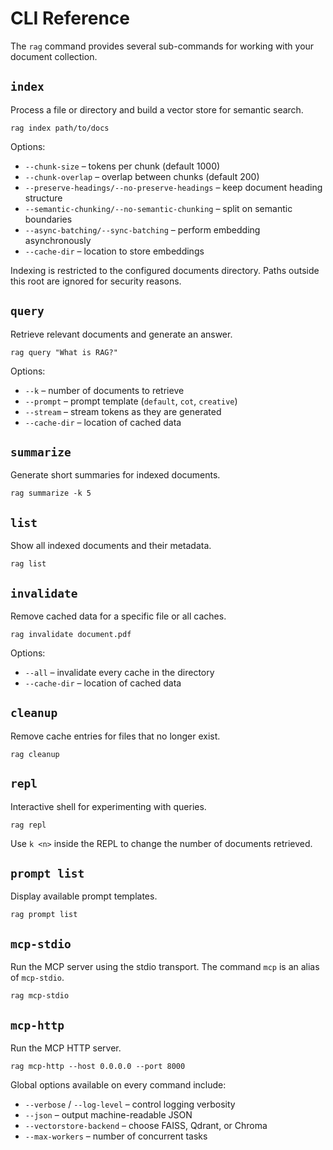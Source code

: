 # CLI Reference

The `rag` command provides several sub-commands for working with your document collection.

## `index`

Process a file or directory and build a vector store for semantic search.

```
rag index path/to/docs
```

Options:
- `--chunk-size` – tokens per chunk (default 1000)
- `--chunk-overlap` – overlap between chunks (default 200)
- `--preserve-headings/--no-preserve-headings` – keep document heading structure
- `--semantic-chunking/--no-semantic-chunking` – split on semantic boundaries
- `--async-batching/--sync-batching` – perform embedding asynchronously
- `--cache-dir` – location to store embeddings

Indexing is restricted to the configured documents directory. Paths
outside this root are ignored for security reasons.

## `query`

Retrieve relevant documents and generate an answer.

```
rag query "What is RAG?"
```

Options:
- `--k` – number of documents to retrieve
- `--prompt` – prompt template (`default`, `cot`, `creative`)
- `--stream` – stream tokens as they are generated
- `--cache-dir` – location of cached data

## `summarize`

Generate short summaries for indexed documents.

```
rag summarize -k 5
```

## `list`

Show all indexed documents and their metadata.

```
rag list
```

## `invalidate`

Remove cached data for a specific file or all caches.

```
rag invalidate document.pdf
```

Options:
- `--all` – invalidate every cache in the directory
- `--cache-dir` – location of cached data

## `cleanup`

Remove cache entries for files that no longer exist.

```
rag cleanup
```

## `repl`

Interactive shell for experimenting with queries.

```
rag repl
```

Use `k <n>` inside the REPL to change the number of documents retrieved.

## `prompt list`

Display available prompt templates.

```
rag prompt list
```

## `mcp-stdio`

Run the MCP server using the stdio transport. The command `mcp` is an alias of
`mcp-stdio`.

```
rag mcp-stdio
```

## `mcp-http`

Run the MCP HTTP server.

```
rag mcp-http --host 0.0.0.0 --port 8000
```

Global options available on every command include:
- `--verbose` / `--log-level` – control logging verbosity
- `--json` – output machine-readable JSON
- `--vectorstore-backend` – choose FAISS, Qdrant, or Chroma
- `--max-workers` – number of concurrent tasks

